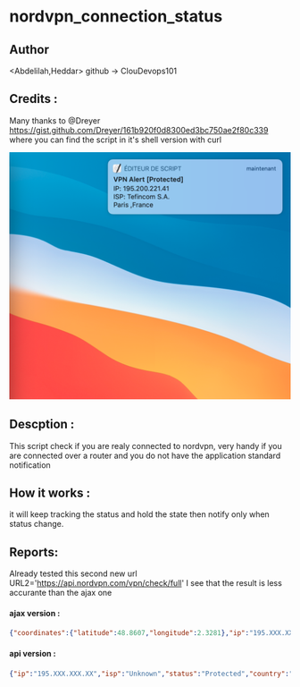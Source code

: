 # nordvpn_connection_status

## Author 
 <Abdelilah,Heddar> github -> ClouDevops101

## Credits :
Many thanks to @Dreyer https://gist.github.com/Dreyer/161b920f0d8300ed3bc750ae2f80c339
 where you can find the script in it's shell version with curl

<p align="center">
  <img src="./img/nordvpnalert.png" alt="Size Limit CLI" width="738">
</p>

## Descption :
 This script check if you are realy connected to nordvpn, very handy if you are connected over a router and you do not have the application standard notification

## How it works :
 it will keep tracking the status and hold the state then notify only when status change.


## Reports:

Already tested this second new url URL2='https://api.nordvpn.com/vpn/check/full'
 I see that the result is less accurante than the ajax one
 #### ajax version : 
 ```JSON
 {"coordinates":{"latitude":48.8607,"longitude":2.3281},"ip":"195.XXX.XXX.XX","isp":"Tefincom S.A.","host":{"ip_address":"195.XXX.XXX.XX"},"status":true,"country":"France","region":"Paris","city":"Paris","location":"France, Paris, Paris","area_code":"75001","country_code":"FR"}
 ```
 #### api version  : 
  ```JSON
  {"ip":"195.XXX.XXX.XX","isp":"Unknown","status":"Protected","country":"Germany","code":"DE"}
  ```